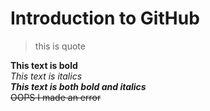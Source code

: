 # Introduction to GitHub
> this is quote

**This text is bold**\
*This text is italics*\
***This text is both bold and italics***\
~~OOPS I made an error~~
